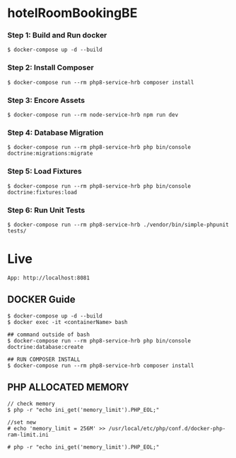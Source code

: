 # hotelRoomBookingBE

### Step 1: Build and Run docker

    $ docker-compose up -d --build

### Step 2: Install Composer

    $ docker-compose run --rm php8-service-hrb composer install

### Step 3: Encore Assets

    $ docker-compose run --rm node-service-hrb npm run dev

### Step 4: Database Migration

    $ docker-compose run --rm php8-service-hrb php bin/console doctrine:migrations:migrate

### Step 5: Load Fixtures    

    $ docker-compose run --rm php8-service-hrb php bin/console doctrine:fixtures:load

### Step 6: Run Unit Tests

    $ docker-compose run --rm php8-service-hrb ./vendor/bin/simple-phpunit tests/

# Live 
    
    App: http://localhost:8081


## DOCKER Guide
    $ docker-compose up -d --build
    $ docker exec -it <containerName> bash

    ## command outside of bash 
    $ docker-compose run --rm php8-service-hrb php bin/console doctrine:database:create

    ## RUN COMPOSER INSTALL 
    $ docker-compose run --rm php8-service-hrb composer install


## PHP ALLOCATED MEMORY
    // check memory
    $ php -r "echo ini_get('memory_limit').PHP_EOL;"
    
    //set new
    # echo 'memory_limit = 256M' >> /usr/local/etc/php/conf.d/docker-php-ram-limit.ini
    
    # php -r "echo ini_get('memory_limit').PHP_EOL;" 
